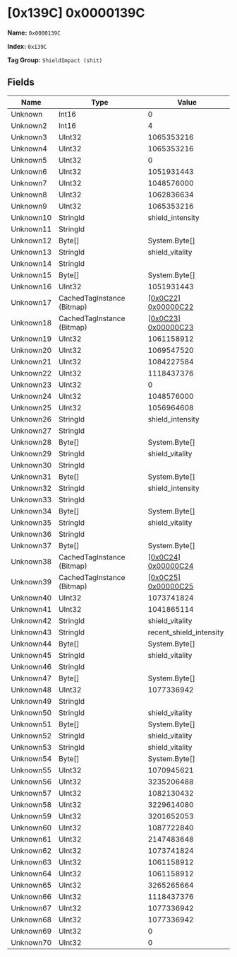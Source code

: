# [0x139C] 0x0000139C

**Name:** ```0x0000139C```

**Index:** ```0x139C```

**Tag Group:** ```ShieldImpact (shit)```

## Fields

Name	| Type	| Value
---	|---	|---	|
Unknown	|Int16	|0
Unknown2	|Int16	|4
Unknown3	|UInt32	|1065353216
Unknown4	|UInt32	|1065353216
Unknown5	|UInt32	|0
Unknown6	|UInt32	|1051931443
Unknown7	|UInt32	|1048576000
Unknown8	|UInt32	|1062836634
Unknown9	|UInt32	|1065353216
Unknown10	|StringId	|shield_intensity
Unknown11	|StringId	|
Unknown12	|Byte[]	|System.Byte[]
Unknown13	|StringId	|shield_vitality
Unknown14	|StringId	|
Unknown15	|Byte[]	|System.Byte[]
Unknown16	|UInt32	|1051931443
Unknown17	|CachedTagInstance (Bitmap)	|[[0x0C22] 0x00000C22](../Bitmap/0C22.md)
Unknown18	|CachedTagInstance (Bitmap)	|[[0x0C23] 0x00000C23](../Bitmap/0C23.md)
Unknown19	|UInt32	|1061158912
Unknown20	|UInt32	|1069547520
Unknown21	|UInt32	|1084227584
Unknown22	|UInt32	|1118437376
Unknown23	|UInt32	|0
Unknown24	|UInt32	|1048576000
Unknown25	|UInt32	|1056964608
Unknown26	|StringId	|shield_intensity
Unknown27	|StringId	|
Unknown28	|Byte[]	|System.Byte[]
Unknown29	|StringId	|shield_vitality
Unknown30	|StringId	|
Unknown31	|Byte[]	|System.Byte[]
Unknown32	|StringId	|shield_intensity
Unknown33	|StringId	|
Unknown34	|Byte[]	|System.Byte[]
Unknown35	|StringId	|shield_vitality
Unknown36	|StringId	|
Unknown37	|Byte[]	|System.Byte[]
Unknown38	|CachedTagInstance (Bitmap)	|[[0x0C24] 0x00000C24](../Bitmap/0C24.md)
Unknown39	|CachedTagInstance (Bitmap)	|[[0x0C25] 0x00000C25](../Bitmap/0C25.md)
Unknown40	|UInt32	|1073741824
Unknown41	|UInt32	|1041865114
Unknown42	|StringId	|shield_vitality
Unknown43	|StringId	|recent_shield_intensity
Unknown44	|Byte[]	|System.Byte[]
Unknown45	|StringId	|shield_vitality
Unknown46	|StringId	|
Unknown47	|Byte[]	|System.Byte[]
Unknown48	|UInt32	|1077336942
Unknown49	|StringId	|
Unknown50	|StringId	|shield_vitality
Unknown51	|Byte[]	|System.Byte[]
Unknown52	|StringId	|shield_vitality
Unknown53	|StringId	|shield_vitality
Unknown54	|Byte[]	|System.Byte[]
Unknown55	|UInt32	|1070945621
Unknown56	|UInt32	|3235206488
Unknown57	|UInt32	|1082130432
Unknown58	|UInt32	|3229614080
Unknown59	|UInt32	|3201652053
Unknown60	|UInt32	|1087722840
Unknown61	|UInt32	|2147483648
Unknown62	|UInt32	|1073741824
Unknown63	|UInt32	|1061158912
Unknown64	|UInt32	|1061158912
Unknown65	|UInt32	|3265265664
Unknown66	|UInt32	|1118437376
Unknown67	|UInt32	|1077336942
Unknown68	|UInt32	|1077336942
Unknown69	|UInt32	|0
Unknown70	|UInt32	|0



